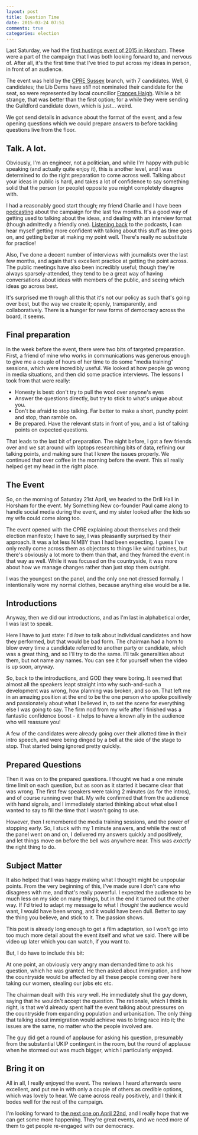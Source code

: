 ```yaml
---
layout: post
title: Question Time
date: 2015-03-24 07:51
comments: true
categories: election
---
```


Last Saturday, we had the [first hustings event of 2015 in Horsham](http://horsham.somethingnew.org.uk/horsham_cpre_hustings_2015). These were a 
part of the campaign that I was both looking forward to, and nervous of. After all,
it's the first time that I've tried to put across my ideas in person, in front of
an audience.

The event was held by the [CPRE Sussex](http://cpresussex.org.uk) branch, with 7 candidates. Well, 6 candidates;
the Lib Dems have *still* not nominated their candidate for the seat, so were represented
by local councillor [Frances Haigh](http://franceshaigh.mycouncillor.org.uk/). While a bit strange, that was better than the 
first option; for a while they were sending the Guildford candidate down, which is 
just... weird.

We got send details in advance about the format of the event, and a few opening questions
which we could prepare answers to before tackling questions live from the floor.

## Talk. A lot.

Obviously, I'm an engineer, not a politician, and while I'm happy with public speaking
(and actually quite enjoy it), this is another level, and I was determined to do the right
preparation to come across well. Talking about your ideas in public is hard, and takes
a lot of confidence to say something solid that the person (or people) opposite you might
completely disagree with.

I had a reasonably good start though; my friend Charlie and I have been [podcasting](http://soundcloud.com/openrevolution) about
the campaign for the last few months. It's a good way of getting used to talking about the ideas,
and dealing with an interview format (though admittedly a friendly one). [Listening back]((http://soundcloud.com/openrevolution)) to 
the podcasts, I can hear myself getting more confident with talking about this stuff as time
goes on, and getting better at making my point well. There's really no substitute for practice!

Also, I've done a decent number of interviews with journalists over the last few months, and
again that's excellent practice at getting the point across. The public meetings have also been
incredibly useful; though they're always sparsely-attended, they tend to be a great way of 
having conversations about ideas with members of the public, and seeing which ideas go across best.

It's surprised me through all this that it's not our policy as such that's going over best, but the
way we create it; openly, transparently, and collaboratively. There is a hunger for new forms of democracy
across the board, it seems.

## Final preparation

In the week before the event, there were two bits of targeted preparation. First, a friend of mine who works in 
communications was generous enough to give me a couple of hours of her time to do some
"media training" sessions, which were incredibly useful. We looked at how people go wrong
in media situations, and then did some practice interviews. The lessons I took from that were really:

 * Honesty is best: don't try to pull the wool over anyone's eyes
 * Answer the questions directly, but try to stick to what's unique about you.
 * Don't be afraid to stop talking. Far better to make a short, punchy point and stop, than ramble on.
 * Be prepared. Have the relevant stats in front of you, and a list of talking points on expected questions.
 
That leads to the last bit of preparation. The night before, I got a few friends over and we sat around
with laptops researching bits of data, refining our talking points, and making sure that I knew the issues 
properly. We continued that over coffee in the morning before the event. This all really helped get my head
in the right place.

## The Event

So, on the morning of Saturday 21st April, we headed to the Drill Hall in Horsham for the event.
My Something New co-founder Paul came along to handle social media during the event, and my sister looked
after the kids so my wife could come along too.

The event opened with the CPRE explaining about themselves and their election manifesto; I have to say, I was
pleasantly surprised by their approach. It was a lot less NIMBY than I had been expecting. I guess I've only
really come across them as objectors to things like wind turbines, but there's obviously a lot more to them 
than that, and they framed the event in that way as well. While it was focused on the countryside, it was 
more about how we manage changes rather than just stop them outright.

I was the youngest on the panel, and the only one not dressed formally. I intentionally wore my normal clothes, because anything else would be a lie.

## Introductions 

Anyway, then we did our introductions, and as I'm last in alphabetical order, I was last to speak.

Here I have to just state: I'd *love* to talk about individual candidates and how they performed, but that
would be bad form. The chairman had a horn to blow every time a candidate referred to another party or candidate,
which was a great thing, and so I'll try to do the same. I'll talk generalities about them, but not name any names. You can see it for yourself when the video is up soon, anyway.

So, back to the introductions, and GOD they were boring. It seemed that almost all the speakers leapt straight
into why such-and-such a development was wrong, how planning was broken, and so on. That left me in an 
amazing position at the end to be the one person who spoke positively and passionately about what I
believed in, to set the scene for everything else I was going to say. The firm nod from my wife after I finished was
a fantastic confidence boost - it helps to have a known ally in the audience who will reassure you!

A few of the candidates were already going over their allotted time in their intro speech, and were being dinged by a bell at the side of the stage to stop. That started being ignored pretty quickly.

## Prepared Questions

Then it was on to the prepared questions. I thought we had a one minute time limit on each question, but as soon as it started it became clear that was wrong. The first few speakers were taking 2 minutes (as for the intros), and of course running over that. My wife confirmed that from the audience with hand signals, and I immediately started thinking about what else I wanted to say to fill the time that I wasn't going to use.

However, then I remembered the media training sessions, and the power of stopping early. So, I stuck with my 1 minute answers, and while the rest of the panel went on and on, I delivered my answers quickly and positively, and let things move on before the bell was anywhere near. This was *exactly* the right thing to do.

## Subject Matter

It also helped that I was happy making what I thought might be unpopular points. From the very beginning of this, I've made sure I don't care who disagrees with me, and that's really powerful. I expected the 
audience to be much less on my side on many things, but in the end it turned out the other way. If I'd tried
to adapt my message to what I *thought* the audience would want, I would have been wrong, and it would 
have been dull. Better to say the thing you believe, and stick to it. The passion shows.

This post is already long enough to get a film adaptation, so I won't go into too much more detail about the event itself and what we said. There will be video up later which you can watch, if you want to.

But, I do have to include this bit:

At one point, an obviously very angry man demanded time to ask his question, which he was granted. He then
asked about immigration, and how the countryside would be affected by all these people coming over here taking
our women, stealing our jobs etc etc.

The chairman dealt with this *very* well. He immediately shut the guy down, saying that he wouldn't accept 
the question. The rationale, which I think is right, is that we'd already spent half the event talking about 
pressures on the countryside from expanding population and urbanisation. The only thing that talking about
immigration would achieve was to bring race into it; the issues are the same, no matter who the people involved 
are.

The guy did get a round of applause for asking his question, presumably from the substantial UKIP contingent 
in the room, but the round of applause when he stormed out was much bigger, which I particularly enjoyed.

## Bring it on

All in all, I really enjoyed the event. The reviews I heard afterwards were excellent, and put me in with only
a couple of others as credible options, which was lovely to hear. We came across really positively, and I think
it bodes well for the rest of the campaign.

I'm looking forward to [the next one on April 22nd](https://meetyournextmp.com/event/389-horsham-churches-together-general-election-forum), and I really hope that we can get some more happening. They're great events, and we need more of them to get people re-engaged with our democracy.